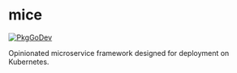 # mice

[![PkgGoDev](https://pkg.go.dev/badge/github.com/MouseHatGames/mice)](https://pkg.go.dev/github.com/MouseHatGames/mice)

Opinionated microservice framework designed for deployment on Kubernetes.

